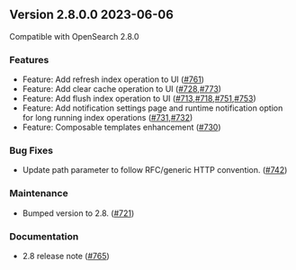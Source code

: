## Version 2.8.0.0 2023-06-06

Compatible with OpenSearch 2.8.0

### Features
* Feature: Add refresh index operation to UI  ([#761](https://github.com/opensearch-project/index-management-dashboards-plugin/pull/761))
* Feature: Add clear cache operation to UI  ([#728](https://github.com/opensearch-project/index-management-dashboards-plugin/pull/728),[#773](https://github.com/opensearch-project/index-management-dashboards-plugin/pull/773))
* Feature: Add flush index operation to UI  ([#713](https://github.com/opensearch-project/index-management-dashboards-plugin/pull/713),[#718](https://github.com/opensearch-project/index-management-dashboards-plugin/pull/718),[#751](https://github.com/opensearch-project/index-management-dashboards-plugin/pull/751),[#753](https://github.com/opensearch-project/index-management-dashboards-plugin/pull/753))
* Feature: Add notification settings page and runtime notification option for long running index operations  ([#731](https://github.com/opensearch-project/index-management-dashboards-plugin/pull/731),[#732](https://github.com/opensearch-project/index-management-dashboards-plugin/pull/732))
* Feature: Composable templates enhancement  ([#730](https://github.com/opensearch-project/index-management-dashboards-plugin/pull/730))

### Bug Fixes
* Update path parameter to follow RFC/generic HTTP convention. ([#742](https://github.com/opensearch-project/index-management-dashboards-plugin/pull/742))

### Maintenance
* Bumped version to 2.8. ([#721](https://github.com/opensearch-project/index-management-dashboards-plugin/pull/721))

### Documentation
* 2.8 release note ([#765](https://github.com/opensearch-project/index-management-dashboards-plugin/pull/765))
